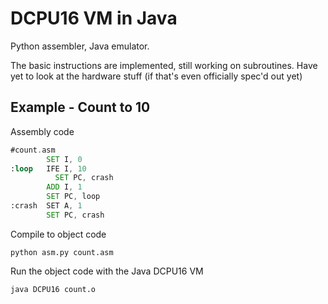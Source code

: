 # DCPU16 VM in Java

Python assembler, Java emulator.

The basic instructions are implemented, still working on subroutines. Have yet 
to look at the hardware stuff (if that's even officially spec'd out yet)

## Example - Count to 10

Assembly code
```asm
#count.asm
        SET I, 0
:loop   IFE I, 10
          SET PC, crash
        ADD I, 1
        SET PC, loop
:crash  SET A, 1        
        SET PC, crash
```

Compile to object code
```shell
python asm.py count.asm
```

Run the object code with the Java DCPU16 VM

```shell
java DCPU16 count.o
```

